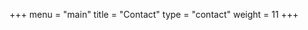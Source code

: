 +++
menu = "main"
title = "Contact"
type = "contact"
weight = 11
+++
<!-- Let's get in touch! -->
<!-- PLEASE TAKE A MOMENT TO REACH OUT AND LET'S GET IN TOUCH -->
<!-- LET'S GET IN TOUCH -->